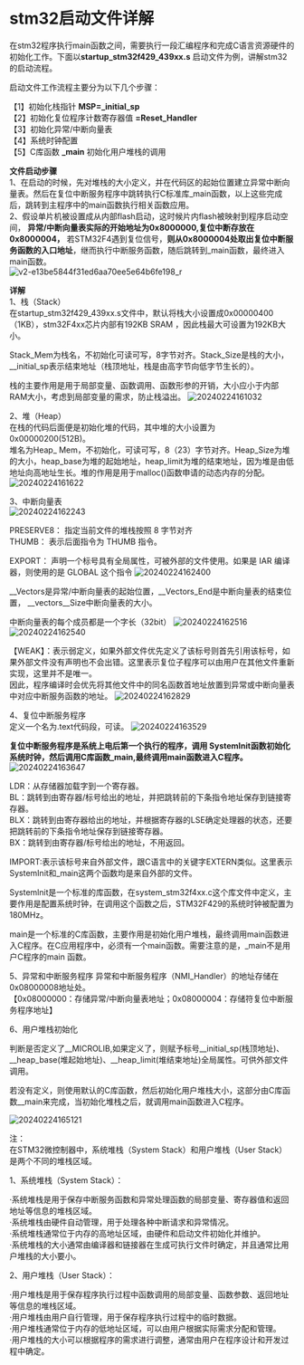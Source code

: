 # stm32启动文件详解

在stm32程序执行main函数之间，需要执行一段汇编程序和完成C语言资源硬件的初始化工作。下面以**startup_stm32f429_439xx.s** 启动文件为例，讲解stm32的启动流程。   

启动文件工作流程主要分为以下几个步骤：  

【1】初始化栈指针 **MSP=_initial_sp**   
【2】初始化复位程序计数寄存器值 **=Reset_Handler**   
【3】初始化异常/中断向量表  
【4】系统时钟配置  
【5】C库函数 **_main** 初始化用户堆栈的调用   

**文件启动步骤**  
1、在启动的时候，先对堆栈的大小定义，并在代码区的起始位置建立异常中断向量表。然后在复位中断服务程序中跳转执行C标准库_main函数，以上这些完成后，跳转到主程序中的main函数执行相关函数应用。  
2、假设单片机被设置成从内部flash启动，这时候片内flash被映射到程序启动空间， **异常/中断向量表实际的开始地址为0x8000000,复位中断存放在0x8000004，** 若STM32F4遇到复位信号，**则从0x8000004处取出复位中断服务函数的入口地址**，继而执行中断服务函数，随后跳转到_main函数，最终进入main函数。  
![v2-e13be5844f31ed6aa70ee5e64b6fe198_r](https://gcore.jsdelivr.net/gh/xupengfeir/Notes-and-Articles/Image/v2-e13be5844f31ed6aa70ee5e64b6fe198_r.jpg)

**详解**  
1、栈（Stack）  
在startup_stm32f429_439xx.s文件中，默认将栈大小设置成0x00000400（1KB），stm32F4xx芯片内部有192KB SRAM  ，因此栈最大可设置为192KB大小。   

Stack_Mem为栈名，不初始化可读可写，8字节对齐。Stack_Size是栈的大小，__initial_sp表示结束地址（栈顶地址，栈是由高字节向低字节生长的）。

栈的主要作用是用于局部变量、函数调用、函数形参的开销，大小应小于内部RAM大小，考虑到局部变量的需求，防止栈溢出。
![20240224161032](https://gcore.jsdelivr.net/gh/xupengfeir/Notes-and-Articles/Image/20240224161032.png)

2、堆（Heap）  
在栈的代码后面便是初始化堆的代码，其中堆的大小设置为0x00000200(512B)。  
堆名为Heap_ Mem，不初始化，可读可写，8（23）字节对齐。Heap_Size为堆的大小，heap_base为堆的起始地址，heap_limit为堆的结束地址，因为堆是由低地址向高地址生长。堆的作用是用于malloc()函数申请的动态内存的分配。
![20240224161622](https://gcore.jsdelivr.net/gh/xupengfeir/Notes-and-Articles/Image/20240224161622.png)

3、中断向量表  
![20240224162243](https://gcore.jsdelivr.net/gh/xupengfeir/Notes-and-Articles/Image/20240224162243.png)

PRESERVE8： 指定当前文件的堆栈按照 8 字节对齐    
THUMB： 表示后面指令为 THUMB 指令。    

EXPORT： 声明一个标号具有全局属性，可被外部的文件使用。如果是 IAR 编译器，则使用的是 GLOBAL 这个指令
![20240224162400](https://gcore.jsdelivr.net/gh/xupengfeir/Notes-and-Articles/Image/20240224162400.png)

__Vectors是异常/中断向量表的起始位置，__Vectors_End是中断向量表的结束位置， __vectors__Size中断向量表的大小。  

中断向量表的每个成员都是一个字长（32bit）
![20240224162516](https://gcore.jsdelivr.net/gh/xupengfeir/Notes-and-Articles/Image/20240224162516.png)![20240224162540](https://gcore.jsdelivr.net/gh/xupengfeir/Notes-and-Articles/Image/20240224162540.png) 

【WEAK】：表示弱定义，如果外部文件优先定义了该标号则首先引用该标号，如果外部文件没有声明也不会出错。这里表示复位子程序可以由用户在其他文件重新实现，这里并不是唯一。  
因此，程序编译时会优先将其他文件中的同名函数首地址放置到异常或中断向量表中对应中断服务函数的地址。
![20240224162829](https://gcore.jsdelivr.net/gh/xupengfeir/Notes-and-Articles/Image/20240224162829.png)

4、复位中断服务程序    
定义一个名为.text代码段，可读。
![20240224163529](https://gcore.jsdelivr.net/gh/xupengfeir/Notes-and-Articles/Image/20240224163529.png)

**复位中断服务程序是系统上电后第一个执行的程序，调用 **SystemInit**函数初始化系统时钟，然后调用C库函数_main,最终调用main函数进入C程序。**
![20240224163647](https://gcore.jsdelivr.net/gh/xupengfeir/Notes-and-Articles/Image/20240224163647.png)

LDR：从存储器加载字到一个寄存器。   
BL：跳转到由寄存器/标号给出的地址，并把跳转前的下条指令地址保存到链接寄存器。   
BLX：跳转到由寄存器给出的地址，并根据寄存器的LSE确定处理器的状态，还要把跳转前的下条指令地址保存到链接寄存器。   
BX：跳转到由寄存器/标号给出的地址，不用返回。  

IMPORT:表示该标号来自外部文件，跟C语言中的关键字EXTERN类似。这里表示SystemInit和_main这两个函数均是来自外部的文件。

Systemlnit是一个标准的库函数，在system_stm32f4xx.c这个库文件中定义，主要作用是配置系统时钟，在调用这个函数之后，STM32F429的系统时钟被配置为180MHz。

main是一个标准的C库函数，主要作用是初始化用户堆栈，最终调用main函数进入C程序。在C应用程序中，必须有一个main函数。需要注意的是，_main不是用户C程序的main 函数。  

5、异常和中断服务程序
异常和中断服务程序（NMI_Handler）的地址存储在0x08000008地址处。  
【0x08000000：存储异常/中断向量表地址；0x08000004：存储符复位中断服务程序地址】

6、用户堆栈初始化  

判断是否定义了__MICROLIB,如果定义了，则赋予标号__initial_sp(栈顶地址)、__heap_base(堆起始地址)、__heap_limit(堆结束地址)全局属性。可供外部文件调用。

若没有定义，则使用默认的C库函数，然后初始化用户堆栈大小，这部分由C库函数__main来完成，当初始化堆栈之后，就调用main函数进入C程序。

![20240224165121](https://gcore.jsdelivr.net/gh/xupengfeir/Notes-and-Articles/Image/20240224165121.png)

注：  
在STM32微控制器中，系统堆栈（System Stack）和用户堆栈（User Stack）是两个不同的堆栈区域。

1、系统堆栈（System Stack）：

·系统堆栈是用于保存中断服务函数和异常处理函数的局部变量、寄存器值和返回地址等信息的堆栈区域。  
·系统堆栈由硬件自动管理，用于处理各种中断请求和异常情况。  
·系统堆栈通常位于内存的高地址区域，由硬件和启动文件初始化并维护。  
·系统堆栈的大小通常由编译器和链接器在生成可执行文件时确定，并且通常比用户堆栈的大小要小。   

2、用户堆栈（User Stack）：

·用户堆栈是用于保存程序执行过程中函数调用的局部变量、函数参数、返回地址等信息的堆栈区域。   
·用户堆栈由用户自行管理，用于保存程序执行过程中的临时数据。  
·用户堆栈通常位于内存的低地址区域，可以由用户根据实际需求分配和管理。  
·用户堆栈的大小可以根据程序的需求进行调整，通常由用户在程序设计和开发过程中确定。